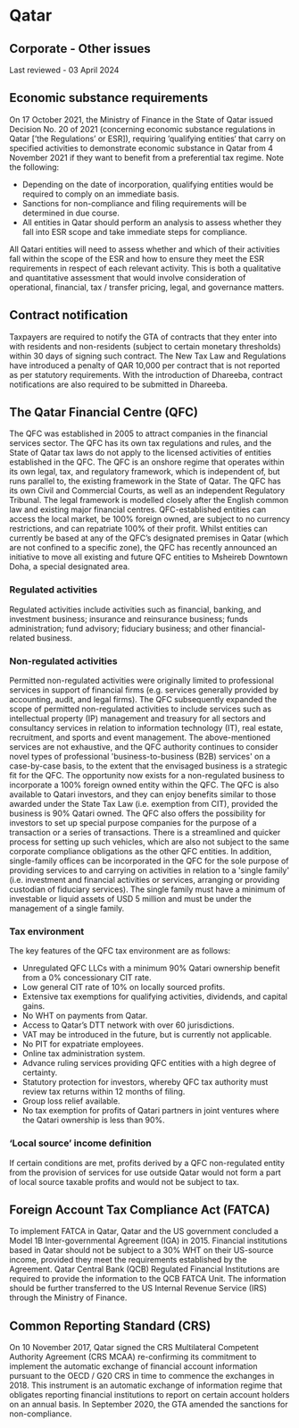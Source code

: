 # Qatar
## Corporate - Other issues
Last reviewed - 03 April 2024
## Economic substance requirements
On 17 October 2021, the Ministry of Finance in the State of Qatar issued Decision No. 20 of 2021 (concerning economic substance regulations in Qatar [’the Regulations’ or ESR]), requiring ’qualifying entities‘ that carry on specified activities to demonstrate economic substance in Qatar from 4 November 2021 if they want to benefit from a preferential tax regime.
Note the following:
  * Depending on the date of incorporation, qualifying entities would be required to comply on an immediate basis.
  * Sanctions for non-compliance and filing requirements will be determined in due course.
  * All entities in Qatar should perform an analysis to assess whether they fall into ESR scope and take immediate steps for compliance.


All Qatari entities will need to assess whether and which of their activities fall within the scope of the ESR and how to ensure they meet the ESR requirements in respect of each relevant activity. This is both a qualitative and quantitative assessment that would involve consideration of operational, financial, tax / transfer pricing, legal, and governance matters.
## Contract notification
Taxpayers are required to notify the GTA of contracts that they enter into with residents and non-residents (subject to certain monetary thresholds) within 30 days of signing such contract. The New Tax Law and Regulations have introduced a penalty of QAR 10,000 per contract that is not reported as per statutory requirements. With the introduction of Dhareeba, contract notifications are also required to be submitted in Dhareeba. 
## The Qatar Financial Centre (QFC)
The QFC was established in 2005 to attract companies in the financial services sector. The QFC has its own tax regulations and rules, and the State of Qatar tax laws do not apply to the licensed activities of entities established in the QFC.
The QFC is an onshore regime that operates within its own legal, tax, and regulatory framework, which is independent of, but runs parallel to, the existing framework in the State of Qatar. The QFC has its own Civil and Commercial Courts, as well as an independent Regulatory Tribunal. The legal framework is modelled closely after the English common law and existing major financial centres.
QFC-established entities can access the local market, be 100% foreign owned, are subject to no currency restrictions, and can repatriate 100% of their profit. Whilst entities can currently be based at any of the QFC’s designated premises in Qatar (which are not confined to a specific zone), the QFC has recently announced an initiative to move all existing and future QFC entities to Msheireb Downtown Doha, a special designated area.
### Regulated activities
Regulated activities include activities such as financial, banking, and investment business; insurance and reinsurance business; funds administration; fund advisory; fiduciary business; and other financial-related business.
### Non-regulated activities
Permitted non-regulated activities were originally limited to professional services in support of financial firms (e.g. services generally provided by accounting, audit, and legal firms). The QFC subsequently expanded the scope of permitted non-regulated activities to include services such as intellectual property (IP) management and treasury for all sectors and consultancy services in relation to information technology (IT), real estate, recruitment, and sports and event management. The above-mentioned services are not exhaustive, and the QFC authority continues to consider novel types of professional 'business-to-business (B2B) services' on a case-by-case basis, to the extent that the envisaged business is a strategic fit for the QFC. The opportunity now exists for a non-regulated business to incorporate a 100% foreign owned entity within the QFC. The QFC is also available to Qatari investors, and they can enjoy benefits similar to those awarded under the State Tax Law (i.e. exemption from CIT), provided the business is 90% Qatari owned.
The QFC also offers the possibility for investors to set up special purpose companies for the purpose of a transaction or a series of transactions. There is a streamlined and quicker process for setting up such vehicles, which are also not subject to the same corporate compliance obligations as the other QFC entities.
In addition, single-family offices can be incorporated in the QFC for the sole purpose of providing services to and carrying on activities in relation to a 'single family' (i.e. investment and financial activities or services, arranging or providing custodian of fiduciary services). The single family must have a minimum of investable or liquid assets of USD 5 million and must be under the management of a single family.
### Tax environment
The key features of the QFC tax environment are as follows:
  * Unregulated QFC LLCs with a minimum 90% Qatari ownership benefit from a 0% concessionary CIT rate.
  * Low general CIT rate of 10% on locally sourced profits.
  * Extensive tax exemptions for qualifying activities, dividends, and capital gains.
  * No WHT on payments from Qatar.
  * Access to Qatar’s DTT network with over 60 jurisdictions.
  * VAT may be introduced in the future, but is currently not applicable.
  * No PIT for expatriate employees.
  * Online tax administration system.
  * Advance ruling services providing QFC entities with a high degree of certainty.
  * Statutory protection for investors, whereby QFC tax authority must review tax returns within 12 months of filing.
  * Group loss relief available.
  * No tax exemption for profits of Qatari partners in joint ventures where the Qatari ownership is less than 90%.


### ‘Local source’ income definition
If certain conditions are met, profits derived by a QFC non-regulated entity from the provision of services for use outside Qatar would not form a part of local source taxable profits and would not be subject to tax.
## Foreign Account Tax Compliance Act (FATCA)
To implement FATCA in Qatar, Qatar and the US government concluded a Model 1B Inter-governmental Agreement (IGA) in 2015.
Financial institutions based in Qatar should not be subject to a 30% WHT on their US-source income, provided they meet the requirements established by the Agreement.
Qatar Central Bank (QCB) Regulated Financial Institutions are required to provide the information to the QCB FATCA Unit. The information should be further transferred to the US Internal Revenue Service (IRS) through the Ministry of Finance.
## Common Reporting Standard (CRS)
On 10 November 2017, Qatar signed the CRS Multilateral Competent Authority Agreement (CRS MCAA) re-confirming its commitment to implement the automatic exchange of financial account information pursuant to the OECD / G20 CRS in time to commence the exchanges in 2018.
This instrument is an automatic exchange of information regime that obligates reporting financial institutions to report on certain account holders on an annual basis. In September 2020, the GTA amended the sanctions for non-compliance.
